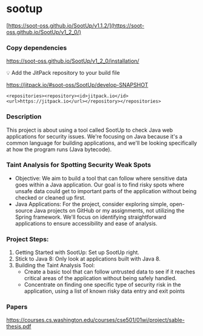 # sootup
[https://soot-oss.github.io/SootUp/v1.1.2/](https://soot-oss.github.io/SootUp/v1_2_0/)

### Copy dependencies
https://soot-oss.github.io/SootUp/v1_2_0/installation/

<aside>
💡 Add the JitPack repository to your build file

https://jitpack.io/#soot-oss/SootUp/develop-SNAPSHOT

```markup
<repositories><repository><id>jitpack.io</id><url>https://jitpack.io</url></repository></repositories>
```

</aside>

### Description
This project is about using a tool called SootUp to check Java web applications for
security issues. We're focusing on Java because it's a common language for
building applications, and we'll be looking specifically at how the program runs
(Java bytecode).

### Taint Analysis for Spotting Security Weak Spots
 - Objective: We aim to build a tool that can follow where sensitive data goes
within a Java application. Our goal is to find risky spots where unsafe data
could get to important parts of the application without being checked or
cleaned up first.
 - Java Applications:
For the project, consider exploring simple, open-source Java projects on GitHub
or my assignments, not utilizing the Spring framework. We'll focus on identifying
straightforward applications to ensure accessibility and ease of analysis.

### Project Steps:
1. Getting Started with SootUp: Set up SootUp right.
2. Stick to Java 8: Only look at applications built with Java 8.
3. Building the Taint Analysis Tool:
    - Create a basic tool that can follow untrusted data to see if it reaches
   critical areas of the application without being safely handled.
    - Concentrate on finding one specific type of security risk in the application,
   using a list of known risky data entry and exit points
### Papers
https://courses.cs.washington.edu/courses/cse501/01wi/project/sable-thesis.pdf
